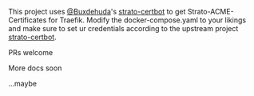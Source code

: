 This project uses [@Buxdehuda](https://github.com/Buxdehuda/strato-certbot)'s [strato-certbot](https://github.com/Buxdehuda/strato-certbot) to get Strato-ACME-Certificates for Traefik.
Modify the docker-compose.yaml to your likings and make sure to set ur credentials according to the upstream project [strato-certbot](https://github.com/Buxdehuda/strato-certbot).

PRs welcome

More docs soon

...maybe
